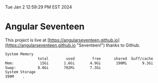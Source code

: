 Tue Jan  2 12:59:29 PM EST 2024

# Angular Seventeen


This project is live at [https://angularseventeen.github.io](https://angularseventeen.github.io "Seventeen!") thanks to Github.

```bash
System Memory
               total        used        free      shared  buff/cache   available
Mem:            15Gi       1.6Gi       4.9Gi       190Mi       9.3Gi        13Gi
Swap:          8.0Gi       702Mi       7.3Gi
System Storage
399M	.
```
